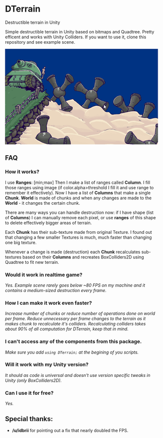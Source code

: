 # DTerrain
Destructible terrain in Unity

Simple destructible terrain in Unity based on bitmaps and Quadtree. Pretty efficent and works with Unity Colliders. If you want to use it, clone this repository and see example scene.

![Demo](dterrainexample_new.gif)


## FAQ
### How it works?
I use **Ranges**: [min;max]
Then I make a list of ranges called **Column**.
I fill those ranges using image (if color.alpha>threshold I fill it and use range to remember it effectively).
Now I have a list of **Columns** that make a single **Chunk**. **World** is made of chunks and when any changes are made to the **World** - it changes the certain chunk. 

There are many ways you can handle destruction now: if I have shape (list of **Columns**) I can manually remove each pixel, or use **ranges** of this shape to delete effectively bigger areas of terrain.

Each **Chunk** has their sub-texture made from original Texture. I found out that changing a few smaller Textures is much, much faster than changing one big texture. 

Whenever a change is made (destruction) each **Chunk** recalculates sub-textures based on their **Columns** and recreates BoxColliders2D using Quadtree to fit new terrain.

### Would it work in realtime game?
*Yes. Example scene rarely goes below ~80 FPS on my machine and it contains a medium-sized destruction every frame.*
### How I can make it work even faster?
*Increase number of chunks or reduce number of operations done on world per frame.*
*Reduce unnecessary per frame changes to the terrain as it makes chunk to recalculate it's colliders.*
*Recalculating colliders takes about 90% of all computation for DTerrain, keep that in mind.*
### I can't access any of the components from this package.
*Make sure you add ```using DTerrain;``` at the begining of you scripts.*
### Will it work with my Unity version?
*It should as code is universal and doesn't use version specific tweaks in Unity (only BoxColliders2D).*
### Can I use it for free?
*Yes.* 

## Special thanks:
- **/u/idbrii** for pointing out a fix that nearly doubled the FPS.
